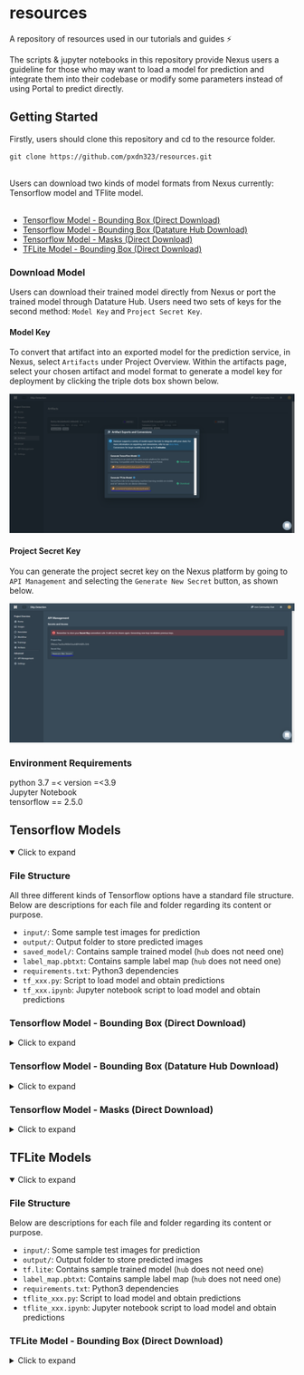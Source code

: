 <div id="top"></div>

# resources

A repository of resources used in our tutorials and guides ⚡️

<!-- INTRODUCTION -->

The scripts & jupyter notebooks in this repository provide Nexus users a guideline for those who may want to load a model for prediction and integrate them into their codebase or modify some parameters instead of using Portal to predict directly.

<!-- GETTING STARTED -->

## Getting Started

Firstly, users should clone this repository and cd to the resource folder.<br>

```
git clone https://github.com/pxdn323/resources.git
```

<br>
Users can download two kinds of model formats from Nexus currently: Tensorflow model and TFlite model.<br><br>

- [Tensorflow Model - Bounding Box (Direct Download)](#tensorflow-model---bounding-box-direct-download)
- [Tensorflow Model - Bounding Box (Datature Hub Download)](#tensorflow-model---bounding-box-datature-hub-download)
- [Tensorflow Model - Masks (Direct Download)](#tensorflow-model---masks-direct-download)
- [TFLite Model - Bounding Box (Direct Download)](#tflite-model---bounding-box-direct-download)

### Download Model

Users can download their trained model directly from Nexus or port the trained model through Datature Hub. Users need two sets of keys for the second method: `Model Key` and `Project Secret Key`.<br>

#### Model Key

To convert that artifact into an exported model for the prediction service, in Nexus, select `Artifacts` under Project Overview. Within the artifacts page, select your chosen artifact and model format to generate a model key for deployment by clicking the triple dots box shown below.

![modelkey](/assets/modelkey.png)

#### Project Secret Key

You can generate the project secret key on the Nexus platform by going to `API Management` and selecting the `Generate New Secret` button, as shown below.

![projectsecret](/assets/projectsecret.png)

### Environment Requirements

python 3.7 =< version =<3.9<br>
Jupyter Notebook<br>
tensorflow == 2.5.0<br>

<!-- Predict with Different Model -->

## Tensorflow Models

<details open>
     <summary>Click to expand</summary>
     
### File Structure
All three different kinds of Tensorflow options have a standard file structure. Below are descriptions for each file and folder regarding its content or purpose.

- `input/`: Some sample test images for prediction
- `output/`: Output folder to store predicted images
- `saved_model/`: Contains sample trained model (`hub` does not need one)
- `label_map.pbtxt`: Contains sample label map (`hub` does not need one)
- `requirements.txt`: Python3 dependencies
- `tf_xxx.py`: Script to load model and obtain predictions
- `tf_xxx.ipynb`: Jupyter notebook script to load model and obtain predictions

### Tensorflow Model - Bounding Box (Direct Download)

<details>
     <summary>Click to expand</summary>

<br>Command to run script

```
cd tensorflow/bounding_box
```

```
pip install -r requirements.txt
```

```
python tf_bbox.py --input "path_to_input_folder" --output "path_to_output_folder" --size "640x640" --threshold 0.7 --model "path_to_model" --label "path_to_labelmap"
```

Sample default command

```
python tf_bbox.py --input "./input" --output "./output" --size "640x640" --threshold 0.7 --model "./saved_model" --label "./label_map.pbtxt"
```

Below is the list of modifiable script parameters and its description.

```
--input "path_to_input_folder" (Required) (default:"./input")
--output "path_to_output_folder" (Required) (default:"./output")
--size "size of image to load" (Optional) (default: 320x320)
--threshold "confidence threshold" (Optional) (default: 0.7)
--model "path_to_model" (Optional) (default: "./saved_model")
--label "path_to_labelmap" (Optional) (default: "./label_map.pbtxt")
```

Command to run Jupyter Notebook

```
pip install jupyter
```

```
python -m notebook tf_bbox.ipynb
```

<br/>
<div align="right">
    <b><a href="#top">↥ back to top</a></b>
</div>
<br/>
</details>

### Tensorflow Model - Bounding Box (Datature Hub Download)

<details>
     <summary>Click to expand</summary>
	
<br>Command to Run Script in Python3
```
cd tensorflow/bounding_box_hub
```

```
pip install -r requirements.txt
```

```
python tf_bbox.py --input "path_to_input_folder" --output "path_to_output_folder"  --threshold 0.7 --secret "Project_secret" --key "Your_model_key"
```

Sample default command

```
python tf_bbox.py --input "./input" --output "./output" --secret "76d97105923491bfa13c84d74eb5457b3b04dceda19ca009d7af111bd7d05344" --key "f2324a0064025c01da8fe3482177a83a"
```

Below is the list of modifiable script parameters and its description.

```
--input "Path to folder that contains input images" (Required) (default:"./input")
--output "Path to folder to store predicted images" (Required)(default:"./output")
--threshold "Prediction confidence threshold" (Optional) (default: 0.7)
--secret "Datature Nexus project secret key" (Required)
--key "Datature Nexus model key" (Required)
```

Change `PROJECT_SECRET` & `MODEL_KEY` settings inside the Jupyter Notebook before running it with the command below.

```
pip install jupyter
```

```
python -m notebook tf_bbox.ipynb
```

<br/>
<div align="right">
    <b><a href="#top">↥ back to top</a></b>
</div>
<br/>
	
</details>

### Tensorflow Model - Masks (Direct Download)

<details>
     <summary>Click to expand</summary>
	
<br>Command to Run Script in Python3
```
cd tensorflow/segmentation
```

```
pip install -r requirements.txt
```

```
python tf_seg.py --input "path_to_input_folder" --output "path_to_output_folder" --size "640x640" --threshold 0.7 --model "path_to_model" --label "path_to_labelmap"
```

Sample default command

```
python tf_seg.py --input "./input" --output "./output" --size "640x640" --threshold 0.7 --model "./saved_model" --label "./label_map.pbtxt"
```

Below is the list of modifiable script parameters and its description.

```
--input "path_to_input_folder" (Required)
--output "path_to_output_folder" (Required)
--size "size of image to load" (Optional) (default: 320x320)
--threshold "confidence threshold" (Optional) (default: 0.7)
--model "path_to_model" (Optional) (default: "./saved_model")
--label "path_to_labelmap" (Optional) (default: "./label_map.pbtxt")
```

Command to run Jupyter Notebook

```
pip install jupyter
```

```
python -m notebook tf_seg.ipynb
```

<br/>
<div align="right">
    <b><a href="#top">↥ back to top</a></b>
</div>
<br/>
	
</details>
</details>

## TFLite Models

<details open>
     <summary>Click to expand</summary>
     
### File Structure
Below are descriptions for each file and folder regarding its content or purpose.

- `input/`: Some sample test images for prediction
- `output/`: Output folder to store predicted images
- `tf.lite`: Contains sample trained model (`hub` does not need one)
- `label_map.pbtxt`: Contains sample label map (`hub` does not need one)
- `requirements.txt`: Python3 dependencies
- `tflite_xxx.py`: Script to load model and obtain predictions
- `tflite_xxx.ipynb`: Jupyter notebook script to load model and obtain predictions

### TFLite Model - Bounding Box (Direct Download)

<details>
     <summary>Click to expand</summary>
	
#### Command to Run Script in Python3
```
cd tflite/bounding_box
```

```
pip install -r requirements.txt
```

```
python tflite_bbox.py --input "path_to_input_folder" --output "path_to_output_folder" --size "640x640" --threshold 0.7 --model "path_to_model" --label "path_to_labelmap"
```

Sample default command

```
python tflite_bbox.py --input "./input" --output "./output" --size "640x640" --threshold 0.7 --model "./tf.lite" --label "./label_map.pbtxt"
```

Below is the list of modifiable script parameters and its description.

```
--input "path_to_input_folder" (Required) (default:"./input")
--OUTPUT "path_to_output_folder" (Required) (default:"./output")
--SIZE "size of image to load" (Optional) (default: 320x320)
--THRESHOLD "confidence threshold" (Optional) (default: 0.7)
--MODEL "path_to_model" (Optional) (default: "./tf.lite")
--LABEL "path_to_labelmap" (Optional) (default: "./label_map.pbtxt")
```

Command to run Jupyter Notebook

```
pip install jupyter
```

```
python -m notebook tflite_bbox.ipynb
```

<br/>
<div align="right">
    <b><a href="#top">↥ back to top</a></b>
</div>
<br/>
	
</details>

</details>

<!-- MARKDOWN LINKS & IMAGES -->
